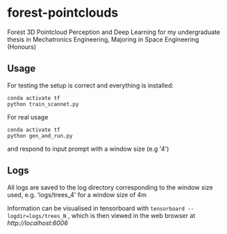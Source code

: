 # forest-pointclouds

Forest 3D Pointcloud Perception and Deep Learning for my undergraduate thesis in Mechatronics Engineering, Majoring in Space Engineering (Honours)

## Usage
For testing the setup is correct and everything is installed:
```
conda activate tf
python train_scannet.py
```
For real usage
```
conda activate tf
python gen_and_run.py
```
and respond to input prompt with a window size (e.g '4')

## Logs
All logs are saved to the log directory corresponding to the window size used, e.g. 'logs/trees_4' for a window size of 4m

Information can be visualised in tensorboard with `tensorboard --logdir=logs/trees_N` , which is then viewed in the web browser at *http://localhost:6006*
